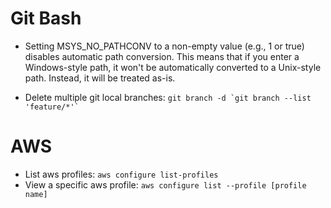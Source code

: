# Git Bash

* Setting MSYS_NO_PATHCONV to a non-empty value (e.g., 1 or true) disables automatic path conversion. This means that if you enter a Windows-style path, it won't be automatically converted to a Unix-style path. Instead, it will be treated as-is.

* Delete multiple git local branches: ``` git branch -d `git branch --list 'feature/*'` ```

# AWS

* List aws profiles: `aws configure list-profiles`
* View a specific aws profile: `aws configure list --profile [profile name]`
